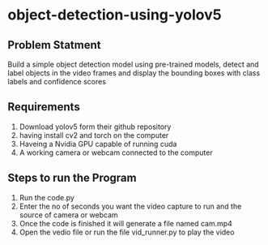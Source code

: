 # object-detection-using-yolov5

## Problem Statment
Build a simple object detection model using pre-trained models, detect and label objects in the video frames and display the bounding boxes with class labels and confidence scores

## Requirements 
1. Download yolov5 form their github repository
2. having install cv2 and torch on the computer
3. Haveing a Nvidia GPU capable of running cuda
4. A working camera or webcam connected to the computer

## Steps to run the Program
1. Run the code.py 
2. Enter the no of seconds you want the video capture to run and the source of camera or webcam
3. Once the code is finished it will generate a file named cam.mp4
4. Open the vedio file or run the file vid_runner.py to play the video

